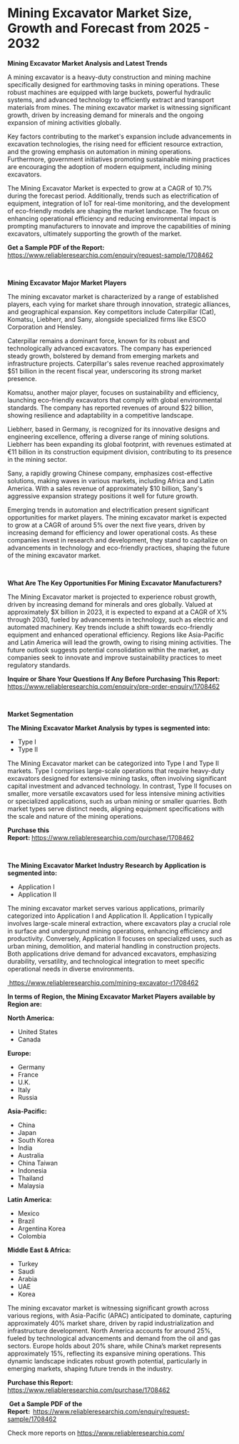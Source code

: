 <p><h1>Mining Excavator Market Size, Growth and Forecast from 2025 - 2032</h1></p><p><strong>Mining Excavator Market Analysis and Latest Trends</strong></p>
<p><p>A mining excavator is a heavy-duty construction and mining machine specifically designed for earthmoving tasks in mining operations. These robust machines are equipped with large buckets, powerful hydraulic systems, and advanced technology to efficiently extract and transport materials from mines. The mining excavator market is witnessing significant growth, driven by increasing demand for minerals and the ongoing expansion of mining activities globally.</p><p>Key factors contributing to the market's expansion include advancements in excavation technologies, the rising need for efficient resource extraction, and the growing emphasis on automation in mining operations. Furthermore, government initiatives promoting sustainable mining practices are encouraging the adoption of modern equipment, including mining excavators.</p><p>The Mining Excavator Market is expected to grow at a CAGR of 10.7% during the forecast period. Additionally, trends such as electrification of equipment, integration of IoT for real-time monitoring, and the development of eco-friendly models are shaping the market landscape. The focus on enhancing operational efficiency and reducing environmental impact is prompting manufacturers to innovate and improve the capabilities of mining excavators, ultimately supporting the growth of the market.</p></p>
<p><strong>Get a Sample PDF of the Report:&nbsp;</strong> <a href="https://www.reliableresearchiq.com/enquiry/request-sample/1708462?utm_campaign=1835&utm_medium=2&utm_source=Github&utm_content=ia&utm_term=27032025&utm_id=mining-excavator">https://www.reliableresearchiq.com/enquiry/request-sample/1708462</a></p>
<p>&nbsp;</p>
<p><strong>Mining Excavator Major Market Players</strong></p>
<p><p>The mining excavator market is characterized by a range of established players, each vying for market share through innovation, strategic alliances, and geographical expansion. Key competitors include Caterpillar (Cat), Komatsu, Liebherr, and Sany, alongside specialized firms like ESCO Corporation and Hensley.</p><p>Caterpillar remains a dominant force, known for its robust and technologically advanced excavators. The company has experienced steady growth, bolstered by demand from emerging markets and infrastructure projects. Caterpillar's sales revenue reached approximately $51 billion in the recent fiscal year, underscoring its strong market presence.</p><p>Komatsu, another major player, focuses on sustainability and efficiency, launching eco-friendly excavators that comply with global environmental standards. The company has reported revenues of around $22 billion, showing resilience and adaptability in a competitive landscape.</p><p>Liebherr, based in Germany, is recognized for its innovative designs and engineering excellence, offering a diverse range of mining solutions. Liebherr has been expanding its global footprint, with revenues estimated at €11 billion in its construction equipment division, contributing to its presence in the mining sector.</p><p>Sany, a rapidly growing Chinese company, emphasizes cost-effective solutions, making waves in various markets, including Africa and Latin America. With a sales revenue of approximately $10 billion, Sany's aggressive expansion strategy positions it well for future growth.</p><p>Emerging trends in automation and electrification present significant opportunities for market players. The mining excavator market is expected to grow at a CAGR of around 5% over the next five years, driven by increasing demand for efficiency and lower operational costs. As these companies invest in research and development, they stand to capitalize on advancements in technology and eco-friendly practices, shaping the future of the mining excavator market.</p></p>
<p>&nbsp;</p>
<p><strong>What Are The Key Opportunities For Mining Excavator Manufacturers?</strong></p>
<p><p>The Mining Excavator market is projected to experience robust growth, driven by increasing demand for minerals and ores globally. Valued at approximately $X billion in 2023, it is expected to expand at a CAGR of X% through 2030, fueled by advancements in technology, such as electric and automated machinery. Key trends include a shift towards eco-friendly equipment and enhanced operational efficiency. Regions like Asia-Pacific and Latin America will lead the growth, owing to rising mining activities. The future outlook suggests potential consolidation within the market, as companies seek to innovate and improve sustainability practices to meet regulatory standards.</p></p>
<p><strong>Inquire or Share Your Questions If Any Before Purchasing This Report:</strong> <a href="https://www.reliableresearchiq.com/enquiry/pre-order-enquiry/1708462?utm_campaign=1835&utm_medium=2&utm_source=Github&utm_content=ia&utm_term=27032025&utm_id=mining-excavator">https://www.reliableresearchiq.com/enquiry/pre-order-enquiry/1708462</a></p>
<p>&nbsp;</p>
<p><strong>Market Segmentation</strong></p>
<p><strong>The Mining Excavator Market Analysis by types is segmented into:</strong></p>
<p><ul><li>Type I</li><li>Type II</li></ul></p>
<p><p>The Mining Excavator market can be categorized into Type I and Type II markets. Type I comprises large-scale operations that require heavy-duty excavators designed for extensive mining tasks, often involving significant capital investment and advanced technology. In contrast, Type II focuses on smaller, more versatile excavators used for less intensive mining activities or specialized applications, such as urban mining or smaller quarries. Both market types serve distinct needs, aligning equipment specifications with the scale and nature of the mining operations.</p></p>
<p><strong>Purchase this Report:&nbsp;</strong><a href="https://www.reliableresearchiq.com/purchase/1708462?utm_campaign=1835&utm_medium=2&utm_source=Github&utm_content=ia&utm_term=27032025&utm_id=mining-excavator">https://www.reliableresearchiq.com/purchase/1708462</a></p>
<p>&nbsp;</p>
<p><strong>The Mining Excavator Market Industry Research by Application is segmented into:</strong></p>
<p><ul><li>Application I</li><li>Application II</li></ul></p>
<p><p>The mining excavator market serves various applications, primarily categorized into Application I and Application II. Application I typically involves large-scale mineral extraction, where excavators play a crucial role in surface and underground mining operations, enhancing efficiency and productivity. Conversely, Application II focuses on specialized uses, such as urban mining, demolition, and material handling in construction projects. Both applications drive demand for advanced excavators, emphasizing durability, versatility, and technological integration to meet specific operational needs in diverse environments.</p></p>
<p><a href="https://www.reliableresearchiq.com/mining-excavator-r1708462?utm_campaign=1835&utm_medium=2&utm_source=Github&utm_content=ia&utm_term=27032025&utm_id=mining-excavator">&nbsp;https://www.reliableresearchiq.com/mining-excavator-r1708462</a></p>
<p><strong>In terms of Region, the Mining Excavator Market Players available by Region are:</strong></p>
<p>
    <p> <strong> North America: </strong>
        <ul>
            <li>United States</li>
            <li>Canada</li>
        </ul>
        </p> 
    <p> <strong> Europe: </strong>
        <ul>
            <li>Germany</li>
            <li>France</li>
            <li>U.K.</li>
            <li>Italy</li>
            <li>Russia</li>
        </ul>
        </p> 
    <p> <strong> Asia-Pacific: </strong>
        <ul>
            <li>China</li>
            <li>Japan</li>
            <li>South Korea</li>
            <li>India</li>
            <li>Australia</li>
            <li>China Taiwan</li>
            <li>Indonesia</li>
            <li>Thailand</li>
            <li>Malaysia</li>
        </ul>
        </p> 
    <p> <strong> Latin America: </strong>
        <ul>
            <li>Mexico</li>
            <li>Brazil</li>
            <li>Argentina Korea</li>
            <li>Colombia</li>
        </ul>
        </p> 
    <p> <strong> Middle East & Africa: </strong>
        <ul>
            <li>Turkey</li>
            <li>Saudi</li>
            <li>Arabia</li>
            <li>UAE</li>
            <li>Korea</li>
        </ul>
    </p>
    </p>
<p><p>The mining excavator market is witnessing significant growth across various regions, with Asia-Pacific (APAC) anticipated to dominate, capturing approximately 40% market share, driven by rapid industrialization and infrastructure development. North America accounts for around 25%, fueled by technological advancements and demand from the oil and gas sectors. Europe holds about 20% share, while China’s market represents approximately 15%, reflecting its expansive mining operations. This dynamic landscape indicates robust growth potential, particularly in emerging markets, shaping future trends in the industry.</p></p>
<p><strong>Purchase this Report: </strong><a href="https://www.reliableresearchiq.com/purchase/1708462?utm_campaign=1835&utm_medium=2&utm_source=Github&utm_content=ia&utm_term=27032025&utm_id=mining-excavator">https://www.reliableresearchiq.com/purchase/1708462</a></p>
<p>&nbsp;<strong>Get a Sample PDF of the Report:&nbsp;&nbsp;</strong><a href="https://www.reliableresearchiq.com/enquiry/request-sample/1708462?utm_campaign=1835&utm_medium=2&utm_source=Github&utm_content=ia&utm_term=27032025&utm_id=mining-excavator">https://www.reliableresearchiq.com/enquiry/request-sample/1708462</a></p>
<p><strong></strong></p>
<p>Check more reports on <a href="https://www.reliableresearchiq.com/?utm_campaign=1835&utm_medium=2&utm_source=Github&utm_content=ia&utm_term=27032025&utm_id=mining-excavator">https://www.reliableresearchiq.com/</a></p>